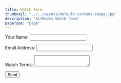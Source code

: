 ```yaml
---
title: Watch Form
thumbnail: "../../assets/default-content-image.jpg"
description: "AltRoots Watch Form"
pageType: "page"
---
```


<form name="watch-form" id="watch-form" method="POST" data-netlify="true" netlify>
  <p>
    <label>Your Name: <input type="text" name="name" /></label>
  </p>
  <p>
    <label>Email Address: <input type="email" name="email" /></label>
  </p>
  <p>
    <label>Watch Terms: <textarea name="watch-terms"></textarea></label>
  </p>
  <p>
    <button type="submit">Send</button>
  </p>
</form>